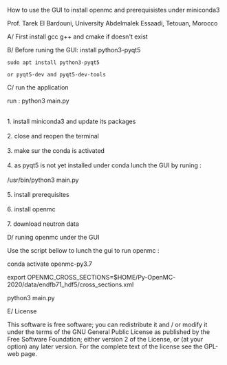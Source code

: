 <html>
 <body>
</p>How to use the GUI to install openmc and prerequisistes under miniconda3</p>
</p>Prof. Tarek El Bardouni, University Abdelmalek Essaadi, Tetouan, Morocco</p>
<p>
</p>A/  First install gcc g++ and cmake if doesn't exist </p>

</p>B/ 	Before runing the GUI: install python3-pyqt5</p>
	
	sudo apt install python3-pyqt5

	or pyqt5-dev and pyqt5-dev-tools

</p>C/	run the application</p>
</p>run : python3 main.py</p>
	<br>     1. install miniconda3 and update its packages<br>
	<br>     2. close and reopen the terminal<br>
	<br>     3. make sur the conda is activated<br>
	<br>     4. as pyqt5 is not yet installed under conda lunch the GUI by runing :<br>
		<br>     /usr/bin/python3 main.py <br>
	<br>     5. install prerequisites<br>
	<br>     6. install openmc<br>
	<br>     7. download neutron data<br>

</p>D/	runing openmc under the GUI</p>
</p>Use the script bellow to lunch the gui to run openmc : </p>

</p>      conda activate openmc-py3.7</p>
</p>      export OPENMC_CROSS_SECTIONS=$HOME/Py-OpenMC-2020/data/endfb71_hdf5/cross_sections.xml</p>

</p>      python3 main.py</p>
<p>
	
</p>E/ License </p>

<p>This software is free software; you can redistribute it and / or modify it under the terms of the GNU General Public License as published by the Free Software Foundation; either version 2 of the License, or (at your option) any later version. For the complete text of the license see the GPL-web page.</p>
</article>
  </div>
</div>
  </body>
</html>
